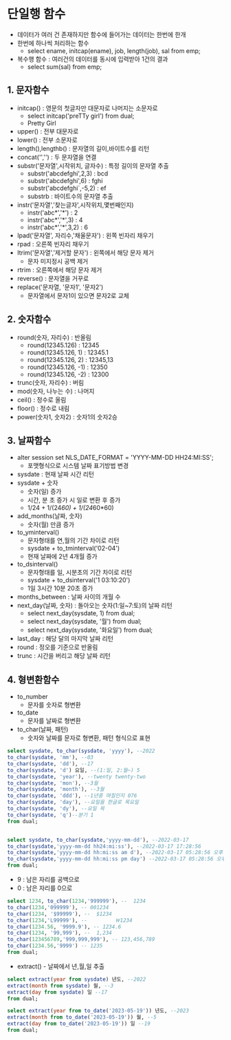 # 단일행 함수
- 데이터가 여러 건 존재하지만 함수에 들어가는 데이터는 한번에 한개
- 한번에 하나씩 처리하는 함수
  - select ename, initcap(ename), job, length(job), sal from emp;
- 복수행 함수 : 여러건의 데이터를 동시에 입력받아 1건의 결과
  - select sum(sal) from emp;


## 1. 문자함수
- initcap() : 영문의 첫글자만 대문자로 나머지는 소문자로
  - select initcap('preTTy girl') from dual;
  - Pretty Girl
- upper() : 전부 대문자로
- lower() : 전부 소문자로
- length(),lengthb() : 문자열의 길이,바이트수를 리턴
- concat('','') : 두 문자열을 연결
- substr('문자열',시작위치, 글자수) : 특정 길이의 문자열 추출
  - substr('abcdefghi',2,3) : bcd
  - substr('abcdefghi',6) : fghi
  - substr('abcdefghi`,-5,2) : ef
  - substrb : 바이트수의 문자열 추출
- instr('문자열','찾는글자',시작위치,몇번째인지)
  - instr('a*b*c*','*') : 2
  - instr('a*b*c*','*',3) : 4
  - instr('a*b*c*','*',3,2) : 6
- lpad('문자열', 자리수,'채울문자') : 왼쪽 빈자리 채우기
- rpad : 오른쪽 빈자리 채우기
- ltrim('문자열','제거할 문자') : 왼쪽에서 해당 문자 제거
  - 문자 미지정시 공백 제거
- rtrim : 오른쪽에서 해당 문자 제거
- reverse() : 문자열을 거꾸로
- replace('문자열, '문자1', '문자2')
  - 문자열에서 문자1이 있으면 문자2로 교체

## 2. 숫자함수
- round(숫자, 자리수) : 반올림
  - round(12345.126) : 12345
  - round(12345.126, 1) : 12345.1
  - round(12345.126, 2) : 12345,13
  - round(12345.126, -1) : 12350
  - round(12345.126, -2) : 12300
- trunc(숫자, 자리수) : 버림
- mod(숫자, 나누는 수) : 나머지
- ceil() : 정수로 올림
- floor() : 정수로 내림
- power(숫자1, 숫자2) : 숫자1의 숫자2승

## 3. 날짜함수
- alter session set NLS_DATE_FORMAT = 'YYYY-MM-DD HH24:MI:SS';
  - 포맷형식으로 시스템 날짜 표기방법 변경
- sysdate : 현재 날짜 시간 리턴
- sysdate + 숫자
  - 숫자(일) 증가
  - 시간, 분 초 증가 시 일로 변환 후 증가
  - 1/24 + 1/(24*60) + 1/(24*60*60)
- add_months(날짜, 숫자)
  - 숫자(월) 만큼 증가
- to_yminterval()
  - 문자형태를 연,월의 기간 차이로 리턴
  - sysdate + to_tminterval('02-04')
  - 현재 날짜에 2년 4개월 증가
- to_dsinterval()
  - 문자형태를 일, 시분초의 기간 차이로 리턴
  - sysdate + to_dsinterval('1 03:10:20')
  - 1일 3시간 10분 20초 증가
- months_between : 날짜 사이의 개월 수
- next_day(날짜, 숫자) : 돌아오는 숫자(1:일~7:토)의 날짜 리턴
  - select next_day(sysdate, 1) from dual;
  - select next_day(sysdate, '월') from dual;
  - select next_day(sysdate, '화요일') from dual;
- last_day : 해당 달의 마지막 날짜 리턴
- round : 정오를 기준으로 반올림
- trunc : 시간을 버리고 해당 날짜 리턴

## 4. 형변환함수
- to_number
  - 문자를 숫자로 형변환
- to_date
  - 문자를 날짜로 형변환
- to_char(날짜, 패턴)
  - 숫자와 날짜를 문자로 형변환, 패턴 형식으로 표현


```sql
select sysdate, to_char(sysdate, 'yyyy'), --2022
to_char(sysdate, 'mm'), --03
to_char(sysdate, 'dd'), --17
to_char(sysdate, 'd') 요일, --(1:일, 2:월~) 5
to_char(sysdate, 'year'), --twenty twenty-two
to_char(sysdate, 'mon'), --3월 
to_char(sysdate, 'month'), --3월 
to_char(sysdate, 'ddd'), --1년중 며칠인지 076
to_char(sysdate, 'day'), --요일을 한글로 목요일
to_char(sysdate, 'dy'), --요일 목
to_char(sysdate, 'q')--분기 1
from dual;


select sysdate, to_char(sysdate,'yyyy-mm-dd'), --2022-03-17
to_char(sysdate,'yyyy-mm-dd hh24:mi:ss'), --2022-03-17 17:28:56
to_char(sysdate,'yyyy-mm-dd hh:mi:ss am d'), --2022-03-17 05:28:56 오후 5
to_char(sysdate,'yyyy-mm-dd hh:mi:ss pm day') --2022-03-17 05:28:56 오후 목요일
from dual;


```
  - 9 : 남은 자리를 공백으로
  - 0 : 남은 자리를 0으로   

```sql
select 1234, to_char(1234,'999999'), --  1234
to_char(1234,'099999'), -- 001234
to_char(1234, '$99999'), --  $1234
to_char(1234,'L99999'), --         ￦1234
to_char(1234.56, '9999.9'), -- 1234.6
to_char(1234, '99,999'), --  1,234
to_char(123456789,'999,999,999'), -- 123,456,789
to_char(1234.56,'9999') -- 1235
from dual;
```

- extract() - 날짜에서 년,월,일 추출   

```sql
select extract(year from sysdate) 년도, --2022
extract(month from sysdate) 월, --3
extract(day from sysdate) 일 --17
from dual;

select extract(year from to_date('2023-05-19')) 년도, --2023
extract(month from to_date('2023-05-19')) 월, --5
extract(day from to_date('2023-05-19')) 일 --19
from dual;
```

